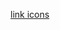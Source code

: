 <a href = "https://bemmoralesmora.github.io/Icons/](https://bemmoralesmora.github.io/Icons/index.html"> link icons </a> 
